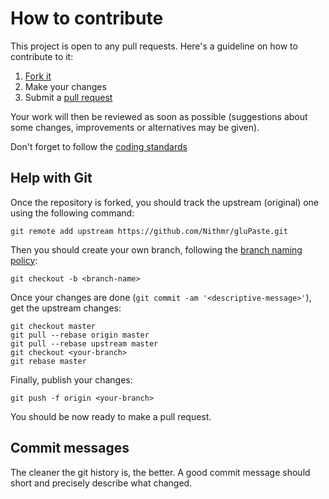 # How to contribute

This project is open to any pull requests. Here's a guideline on how
to contribute to it:

1. [Fork it](https://github.com/Nithmr/gluPaste/fork_select)
2. Make your changes
3. Submit a [pull request](https://help.github.com/articles/creating-a-pull-request)

Your work will then be reviewed as soon as possible (suggestions about some
changes, improvements or alternatives may be given).

Don't forget to follow the [coding standards](CONTRIBUTING.md#coding-standards)

## Help with Git

Once the repository is forked, you should track the upstream (original) one
using the following command:

    git remote add upstream https://github.com/Nithmr/gluPaste.git

Then you should create your own branch, following the
[branch naming policy](VERSIONING.md#branch-naming):

    git checkout -b <branch-name>

Once your changes are done (`git commit -am '<descriptive-message>'`), get the
upstream changes:

    git checkout master
    git pull --rebase origin master
    git pull --rebase upstream master
    git checkout <your-branch>
    git rebase master

Finally, publish your changes:

    git push -f origin <your-branch>

You should be now ready to make a pull request.

## Commit messages

The cleaner the git history is, the better.
A good commit message should short and precisely describe what changed.

